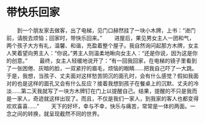 # 带快乐回家
　　到一个朋友家去做客，出了电梯，见门口赫然挂了一块小木牌，上书：“进门前，请脱去烦恼；回家时，带快乐回来。” 
　　进屋后，果见男女主人一团和气，两个孩子大方有礼，温馨、和谐，充盈着整个屋子。我自然询问起那方木牌，女主人笑着望向男主人：“你说。”男主人则温柔地瞅向女主人：“还是你说，因为这是你的创意。” 
　　最终，女主人轻缓地说开了：“有一回我回家，在电梯的镜子里看到了一张困倦、灰暗的脸，一双紧拧的眉毛，烦恼的眼睛……把我自己吓了一大跳。于是，我想，当孩子、丈夫面对这样愁苦阴沉的面孔时，会有什么感觉？假如我面对的也是这样的面孔又会有什么反应？接着我想到孩子在餐桌上的沉默、丈夫的冷淡……第二天我就写了一块方木牌钉在门上以提醒自己。结果，提醒的不只是我而是一家人，奇迹就这样出现了。而且，不仅是我们一家人，到我家的客人也都变得欢欢喜喜……” 
　　天下的好坏，幸与不幸，快乐与痛苦，常常是一体的两面。一念之间的转换，就呈现截然不同的世界。
 